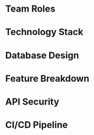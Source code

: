 # Team Roles

# Technology Stack

# Database Design

# Feature Breakdown

# API Security

# CI/CD Pipeline
